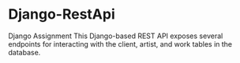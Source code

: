 # Django-RestApi
Django Assignment
This Django-based REST API exposes several endpoints for interacting with the client, artist, and work tables in the database.
